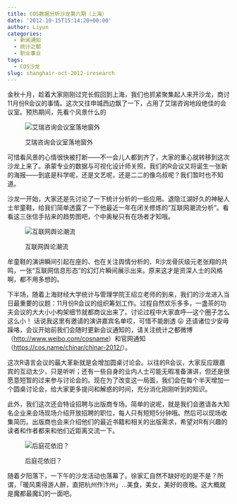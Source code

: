 ```yaml
---
title: COS数据分析沙龙第六期（上海）
date: '2012-10-15T15:14:20+00:00'
author: Liyun
categories:
  - 新闻通知
  - 统计之都
  - 职业事业
tags:
  - COS沙龙
slug: shanghair-oct-2012-iresearch
---
```


金秋十月，趁着大家刚刚过完长假回到上海，我们也抓紧聚集起人来开沙龙，商讨11月份R会议的事情。这次又往申城西边飘了一下，占用了艾瑞咨询地段绝佳的会议室。预热期间，先看个风景什么的<!--more--><figure id="attachment_6425" style="width: 500px" class="wp-caption aligncenter">

![艾瑞咨询会议室落地窗外](http://i.imgur.com/Fjlti.jpg "艾瑞咨询会议室落地窗外")<figcaption class="wp-caption-text">艾瑞咨询会议室落地窗外</figcaption></figure> 

可惜看风景的心情很快被打断——不一会儿人都到齐了，大家的重心就转移到这次沙龙上来了。承蒙专业的数据与可视化设计师关照，我们的R会议又将诞生一张新的海报——到底是科学呢，还是文艺呢，还是二二的像鸟叔呢？我们暂时也不知道。

沙龙一开始，大家还是先讨论了一下统计分析的一些应用。退隐江湖好久的神秘人士牟童鞋，给我们简单透露了一下他最近一年在闭关修炼的“互联网潮流分析”。看看这三张信手拈来的趋势图吧，个中奥秘只有在场者才知哦。<figure id="attachment_6426" style="width: 500px" class="wp-caption aligncenter">

![互联网舆论潮流](http://i.imgur.com/K2sFE.jpg "互联网舆论潮流")<figcaption class="wp-caption-text">互联网舆论潮流</figcaption></figure> 

牟童鞋的演讲瞬间引起在座的、也在关注舆情分析的、R沙龙骨灰级元老张翔的共鸣，一张“互联网信息形态”的幻灯片瞬间展示出来。原来这才是资深人士的风格啊，都不用多想的。

下半场，随着上海财经大学统计与管理学院王绍立老师的到来，我们的沙龙进入当日最重要的议题：11月份R会议的组织筹划工作。过程自然欢乐多多，一盏茶的功夫会议的大大小小构架细节就都商议出来了。讨论过程中大家直呼—这个圈子怎么这么小！ 话说我这里有邀请的演讲嘉宾名单哎，可惜不能剧透 😛 还请诸位少安毋躁咯，会议开始前我们会随时更新会议通知的，请关注统计之都微博（<http://www.weibo.com/cosname>）和官网通知（<https://cos.name/chinar/chinar-2012/>）。

这次R语言会议的最大革新就是会增加圆桌讨论会。以往的R会议，大家反应跟嘉宾的互动太少，只是听听；还有一些自身的业内人士可能无暇准备演讲，但还是很愿意短暂的过来参与讨论会的。现在为了改变这一局面，我们会在每个半天增加一个圆桌讨论会，给大家更多提问和解惑的时间，充分消化刚刚听到的知识。

此外，我们这次还会特设招聘与出版商专场。简单的说呢，就是我们会邀请各大知名企业来会场现场介绍开放招聘的职位，每人只有短短5分钟哦。然后可以现场收集简历。出版商也会来介绍他们的最近书籍和相关的出版需求，希望对R有兴趣的读者和作者都来和他们近距离交流一下。<figure id="attachment_6427" style="width: 500px" class="wp-caption aligncenter">

![后庭花依旧？](http://i.imgur.com/Cztwd.jpg "后庭花依旧？")<figcaption class="wp-caption-text">后庭花依旧？</figcaption></figure> 

<p style="text-align: left;">
  随着夕阳落下，一下午的沙龙活动也落幕了。徐家汇自然不缺好吃的是不是？所谓，「暖风熏得游人醉，直把杭州作汴州」…美食，美女，美好的夜晚。这大概就是魔都最魔幻的一面吧。
</p>
